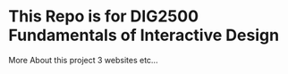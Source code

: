 # This Repo is for DIG2500 Fundamentals of Interactive Design
More About this project
3 websites
etc...
